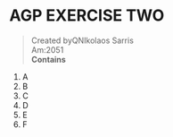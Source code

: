 # AGP EXERCISE TWO
> Created byQNIkolaos Sarris <br>
> Am:2051
> <br>
**Contains**

1. A
2. B
3. C
4. D
5. E
6. F
